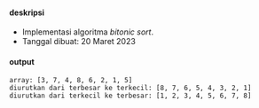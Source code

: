 #### deskripsi

+ Implementasi algoritma _bitonic sort_.
+ Tanggal dibuat: 20 Maret 2023

#### output

```
array: [3, 7, 4, 8, 6, 2, 1, 5]
diurutkan dari terbesar ke terkecil: [8, 7, 6, 5, 4, 3, 2, 1]
diurutkan dari terkecil ke terbesar: [1, 2, 3, 4, 5, 6, 7, 8]
```
